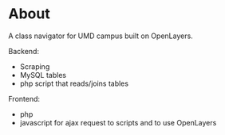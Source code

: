 # About

A class navigator for UMD campus built on OpenLayers.

Backend:
- Scraping
- MySQL tables
- php script that reads/joins tables

Frontend:
- php
- javascript for ajax request to scripts and to use OpenLayers
